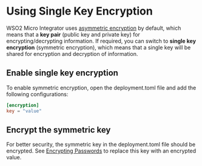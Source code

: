 # Using Single Key Encryption

WSO2 Micro Integrator uses [asymmetric encryption]({{base_path}}/install-and-setup/setup/mi-setup/security/configuring-keystores) by default, which means that a **key pair** (public key and private key) for encrypting/decrypting information. If required, you can switch to **single key encryption** (symmetric encryption), which means that a single key will be shared for encryption and decryption of information.

## Enable single key encryption

To enable symmetric encryption, open the deployment.toml file and add the following configurations:

```toml
[encryption]
key = "value"
```

## Encrypt the symmetric key

For better security, the symmetric key in the deployment.toml file should be encrypted.
See [Encrypting Passwords]({{base_path}}/install-and-setup/setup/mi-setup/security/encrypting_plain_text) to replace this key with an encrypted value.
